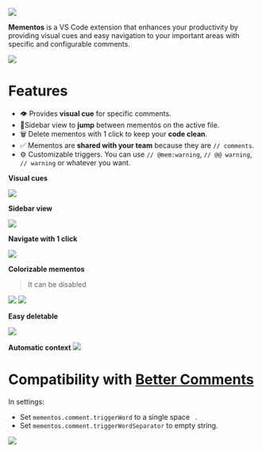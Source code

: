 ![](https://i.imgur.com/bbvOhml.png)

**Mementos** is a VS Code extension that enhances your productivity by providing visual cues and easy navigation to your important areas with specific and configurable comments.

![](https://i.gyazo.com/24d622ca990c4355ee0fe9e2db33fce0.gif)

# Features

- 👁️ Provides **visual cue** for specific comments.
- 🦘Sidebar view to **jump** between mementos on the active file.
- 🗑️ Delete mementos with 1 click to keep your **code clean**.
- ✅ Mementos are **shared with your team** because they are `// comments`.
- ⚙️ Customizable triggers. You can use `// @mem:warning`, `// @@ warning`, `// warning` or whatever you want.


**Visual cues**

![](https://i.imgur.com/sckirt5.png)

**Sidebar view**

![](https://i.imgur.com/qvWlQ7P.png)

**Navigate with 1 click**

![](https://i.imgur.com/eiSOZQ6.gif)

**Colorizable mementos**

> It can be disabled

![](https://i.imgur.com/0sTbeUe.png)
![](https://i.imgur.com/QJcBSGD.png)

**Easy deletable**

![](https://i.imgur.com/kjjgwUZ.gif)

**Automatic context**
![](https://i.imgur.com/A2naXtZ.gif)


# Compatibility with [Better Comments](https://marketplace.visualstudio.com/items?itemName=aaron-bond.better-comments)

In settings:

- Set `mementos.comment.triggerWord` to a single space ` `.
- Set `mementos.comment.triggerWordSeparator` to empty string.

![](https://i.imgur.com/RI8CJCg.png)

